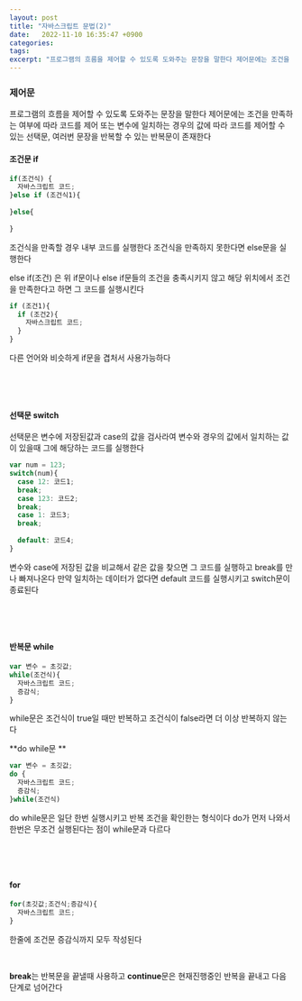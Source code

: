 ```yaml
---
layout: post
title: "자바스크립트 문법(2)"
date:   2022-11-10 16:35:47 +0900
categories:
tags: 
excerpt: "프로그램의 흐름을 제어할 수 있도록 도와주는 문장을 말한다 제어문에는 조건을 만족하는 여부에 따라 코드를 제어 또는 변수에 일치하는 경우의 값에 따라 코드를 제어할 수 있는 선택문, 여러번 문장을 반복할 수 있는 반복문이 존재한다"
---
```


### 제어문

프로그램의 흐름을 제어할 수 있도록 도와주는 문장을 말한다 제어문에는 조건을 만족하는 여부에 따라 코드를 제어 또는 변수에 일치하는 경우의 값에 따라 코드를 제어할 수 있는 선택문, 여러번 문장을 반복할 수 있는 반복문이 존재한다

#### 조건문 if

``` javascript
if(조건식) {
  자바스크립트 코드;
}else if (조건식1){
  
}else{
  
}
```

조건식을 만족할 경우 내부 코드를 실행한다 조건식을 만족하지 못한다면 else문을 실행한다

else if(조건) 은 위 if문이나 else if문들의 조건을 충족시키지 않고 해당 위치에서 조건을 만족한다고 하면 그 코드를 실행시킨다

``` javascript
if (조건1){
  if (조건2){
    자바스크립트 코드;
  }
}
```

다른 언어와 비슷하게 if문을 겹처서 사용가능하다

&nbsp;

&nbsp;

#### 선택문 switch

선택문은 변수에 저장된값과 case의 값을 검사라여 변수와 경우의 값에서 일치하는 값이 있을때 그에 해당하는 코드를 실행한다

``` javascript
var num = 123;
switch(num){
  case 12: 코드1;
  break;
  case 123: 코드2;
  break;
  case 1: 코드3;
  break;
    
  default: 코드4;
}
```

변수와 case에 저장된 값을 비교해서 같은 값을 찾으면 그 코드를 실행하고 break를 만나 빠져나온다 만약 일치하는 데이터가 없다면 default 코드를 실행시키고 switch문이 종료된다

&nbsp;

&nbsp;

#### 반복문 while

```javascript
var 변수 = 초깃값;
while(조건식){
  자바스크립트 코드;
  증감식;
}
```

while문은 조건식이 true일 때만 반복하고 조건식이 false라면 더 이상 반복하지 않는다

**do while문 **

``` javascript
var 변수 = 초깃값;
do {
  자바스크립트 코드;
  증감식;
}while(조건식)
```

do while문은 일단 한번 실행시키고 반복 조건을 확인한는 형식이다 do가 먼저 나와서 한번은 무조건 실행된다는 점이 while문과 다르다

&nbsp;

&nbsp;

#### for

```javascript
for(초깃값;조건식;증감식){
  자바스크립트 코드;
}
```

한줄에 조건문 증감식까지 모두 작성된다

&nbsp;

**break**는 반복문을 끝낼때 사용하고 **continue**문은 현재진행중인 반복을 끝내고 다음 단계로 넘어간다